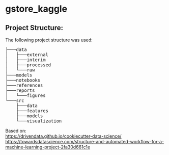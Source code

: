 # gstore_kaggle

## Project Structure:

The following project structure was used: <br>

<pre>
├───data
│   ├───external
│   ├───interim
│   ├───processed
│   └───raw
├───models
├───notebooks
├───references
├───reports
│   └───figures
└───src
    ├───data
    ├───features
    ├───models
    └───visualization
</pre>

Based on:<br>
https://drivendata.github.io/cookiecutter-data-science/ <br>
https://towardsdatascience.com/structure-and-automated-workflow-for-a-machine-learning-project-2fa30d661c1e <br>
